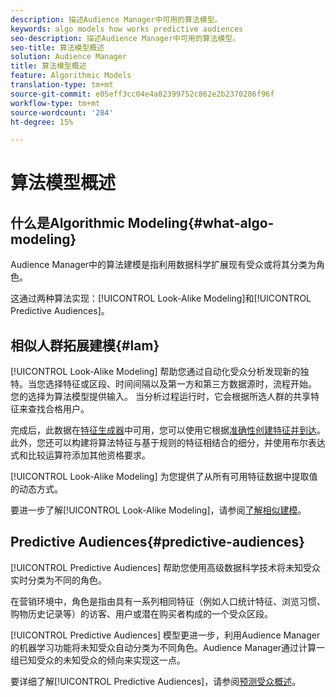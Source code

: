 ```yaml
---
description: 描述Audience Manager中可用的算法模型。
keywords: algo models how works predictive audiences
seo-description: 描述Audience Manager中可用的算法模型。
seo-title: 算法模型概述
solution: Audience Manager
title: 算法模型概述
feature: Algorithmic Models
translation-type: tm+mt
source-git-commit: e05eff3cc04e4a82399752c862e2b2370286f96f
workflow-type: tm+mt
source-wordcount: '284'
ht-degree: 15%

---
```



# 算法模型概述

## 什么是Algorithmic Modeling{#what-algo-modeling}

Audience Manager中的算法建模是指利用数据科学扩展现有受众或将其分类为角色。

这通过两种算法实现：[!UICONTROL Look-Alike Modeling]和[!UICONTROL Predictive Audiences]。

## 相似人群拓展建模{#lam}

[!UICONTROL Look-Alike Modeling] 帮助您通过自动化受众分析发现新的独特。当您选择特征或区段、时间间隔以及第一方和第三方数据源时，流程开始。 您的选择为算法模型提供输入。 当分析过程运行时，它会根据所选人群的共享特征来查找合格用户。

完成后，此数据在[特征生成器](../../features/traits/about-trait-builder.md)中可用，您可以使用它根据[准确性创建特征并到达](../../features/traits/trait-accuracy-reach.md)。 此外，您还可以构建将算法特征与基于规则的特征相结合的细分，并使用布尔表达式和比较运算符添加其他资格要求。

[!UICONTROL Look-Alike Modeling] 为您提供了从所有可用特征数据中提取值的动态方式。

要进一步了解[!UICONTROL Look-Alike Modeling]，请参阅[了解相似建模](understanding-models.md)。

## Predictive Audiences{#predictive-audiences}

[!UICONTROL Predictive Audiences] 帮助您使用高级数据科学技术将未知受众实时分类为不同的角色。

在营销环境中，角色是指由具有一系列相同特征（例如人口统计特征、浏览习惯、购物历史记录等）的访客、用户或潜在购买者构成的一个受众区段。

[!UICONTROL Predictive Audiences] 模型更进一步，利用Audience Manager的机器学习功能将未知受众自动分类为不同角色。Audience Manager通过计算一组已知受众的未知受众的倾向来实现这一点。

要详细了解[!UICONTROL Predictive Audiences]，请参阅[预测受众概述](predictive-audiences.md)。

